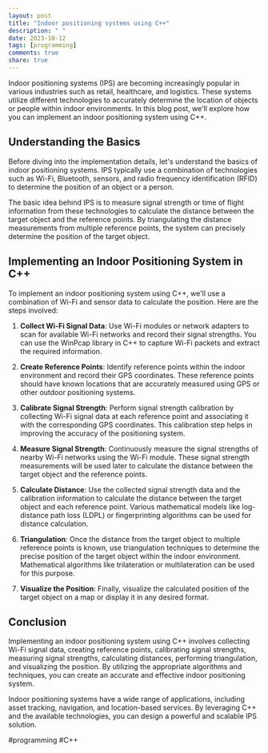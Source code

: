 ```yaml
---
layout: post
title: "Indoor positioning systems using C++"
description: " "
date: 2023-10-12
tags: [programming]
comments: true
share: true
---
```


Indoor positioning systems (IPS) are becoming increasingly popular in various industries such as retail, healthcare, and logistics. These systems utilize different technologies to accurately determine the location of objects or people within indoor environments. In this blog post, we'll explore how you can implement an indoor positioning system using C++.

## Understanding the Basics

Before diving into the implementation details, let's understand the basics of indoor positioning systems. IPS typically use a combination of technologies such as Wi-Fi, Bluetooth, sensors, and radio frequency identification (RFID) to determine the position of an object or a person.

The basic idea behind IPS is to measure signal strength or time of flight information from these technologies to calculate the distance between the target object and the reference points. By triangulating the distance measurements from multiple reference points, the system can precisely determine the position of the target object.

## Implementing an Indoor Positioning System in C++

To implement an indoor positioning system using C++, we'll use a combination of Wi-Fi and sensor data to calculate the position. Here are the steps involved:

1. **Collect Wi-Fi Signal Data**: Use Wi-Fi modules or network adapters to scan for available Wi-Fi networks and record their signal strengths. You can use the WinPcap library in C++ to capture Wi-Fi packets and extract the required information.

2. **Create Reference Points**: Identify reference points within the indoor environment and record their GPS coordinates. These reference points should have known locations that are accurately measured using GPS or other outdoor positioning systems.

3. **Calibrate Signal Strength**: Perform signal strength calibration by collecting Wi-Fi signal data at each reference point and associating it with the corresponding GPS coordinates. This calibration step helps in improving the accuracy of the positioning system.

4. **Measure Signal Strength**: Continuously measure the signal strengths of nearby Wi-Fi networks using the Wi-Fi module. These signal strength measurements will be used later to calculate the distance between the target object and the reference points.

5. **Calculate Distance**: Use the collected signal strength data and the calibration information to calculate the distance between the target object and each reference point. Various mathematical models like log-distance path loss (LDPL) or fingerprinting algorithms can be used for distance calculation.

6. **Triangulation**: Once the distance from the target object to multiple reference points is known, use triangulation techniques to determine the precise position of the target object within the indoor environment. Mathematical algorithms like trilateration or multilateration can be used for this purpose.

7. **Visualize the Position**: Finally, visualize the calculated position of the target object on a map or display it in any desired format.

## Conclusion

Implementing an indoor positioning system using C++ involves collecting Wi-Fi signal data, creating reference points, calibrating signal strengths, measuring signal strengths, calculating distances, performing triangulation, and visualizing the position. By utilizing the appropriate algorithms and techniques, you can create an accurate and effective indoor positioning system.

Indoor positioning systems have a wide range of applications, including asset tracking, navigation, and location-based services. By leveraging C++ and the available technologies, you can design a powerful and scalable IPS solution.

#programming #C++